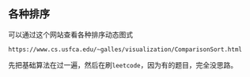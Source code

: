 ## 各种排序

可以通过这个网站查看各种排序动态图式
```
https://www.cs.usfca.edu/~galles/visualization/ComparisonSort.html
```

先把基础算法在过一遍，然后在刷`leetcode`，因为有的题目，完全没思路。